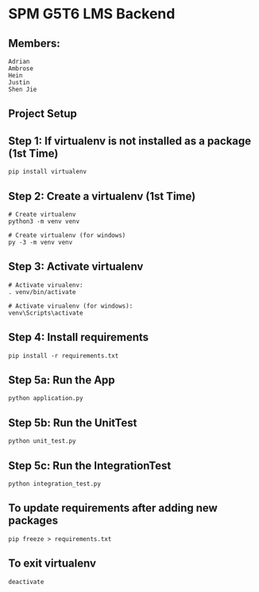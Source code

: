 # SPM G5T6 LMS Backend

## Members:
```
Adrian
Ambrose
Hein
Justin 
Shen Jie
```
  
## Project Setup
 
## Step 1: If virtualenv is not installed as a package (1st Time)
```
pip install virtualenv
```

## Step 2: Create a virtualenv (1st Time)
```
# Create virtualenv
python3 -m venv venv

# Create virtualenv (for windows)
py -3 -m venv venv
```

## Step 3: Activate virtualenv
```
# Activate virualenv:
. venv/bin/activate

# Activate virualenv (for windows):
venv\Scripts\activate
```

## Step 4: Install requirements
```
pip install -r requirements.txt
```

## Step 5a: Run the App
```
python application.py
```

## Step 5b: Run the UnitTest
```
python unit_test.py
```

## Step 5c: Run the IntegrationTest
```
python integration_test.py
```

## To update requirements after adding new packages
```
pip freeze > requirements.txt 
```

## To exit virtualenv
```
deactivate
```

